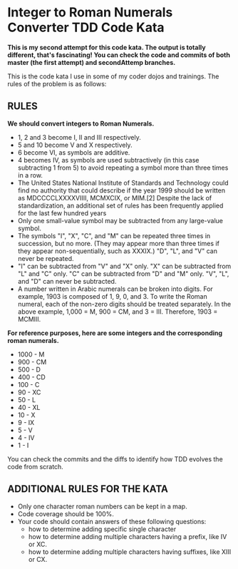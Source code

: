 # Integer to Roman Numerals Converter TDD Code Kata

**This is my second attempt for this code kata. The output is totally different, that's fascinating! You can check the code and commits of both master (the first attempt) and secondAttemp branches.**

This is the code kata I use in some of my coder dojos and trainings. The rules of the problem is as follows:

## RULES 

**We should convert integers to Roman Numerals.**
* 1, 2 and 3 become I, II and III respectively.
* 5 and 10 become V and X respectively.
* 6 become VI, as symbols are additive.
* 4 becomes IV, as symbols are used subtractively (in this case subtracting 1 from 5) to avoid repeating a symbol more than three times in a row.
* The United States National Institute of Standards and Technology could find no authority that could describe if the year 1999 should be written as MDCCCCLXXXXVIIII, MCMXCIX, or MIM.[2] Despite the lack of standardization, an additional set of rules has been frequently applied for the last few hundred years
* Only one small-value symbol may be subtracted from any large-value symbol.
* The symbols "I", "X", "C", and "M" can be repeated three times in succession, but no more. (They may appear more than three times if they appear non-sequentially, such as XXXIX.) "D", "L", and "V" can never be repeated.
* "I" can be subtracted from "V" and "X" only. "X" can be subtracted from "L" and "C" only. "C" can be subtracted from "D" and "M" only. "V", "L", and "D" can never be subtracted.
* A number written in Arabic numerals can be broken into digits. For example, 1903 is composed of 1, 9, 0, and 3. To write the Roman numeral, each of the non-zero digits should be treated separately. In the above example, 1,000 = M, 900 = CM, and 3 = III. Therefore, 1903 = MCMIII.

**For reference purposes, here are some integers and the corresponding roman numerals.**

- 1000 - M
- 900 - CM
- 500 - D
- 400 - CD
- 100 - C
- 90 - XC
- 50 - L
- 40 - XL
- 10 - X
- 9 - IX
- 5 - V
- 4 - IV
- 1 - I

You can check the commits and the diffs to identify how TDD evolves the code from scratch.

## ADDITIONAL RULES FOR THE KATA

* Only one character roman numbers can be kept in a map. 
* Code coverage should be 100%.
* Your code should contain answers of these following questions:
     * how to determine adding specific single character
     * how to determine adding multiple characters having a prefix, like IV or XC.
     * how to determine adding multiple characters having suffixes, like XIII or CX.
